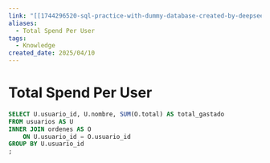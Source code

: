 ```yaml
---
link: "[[1744296520-sql-practice-with-dummy-database-created-by-deepseek|SQL Practice Deepseek]]"
aliases:
  - Total Spend Per User
tags:
  - Knowledge
created_date: 2025/04/10
---
```

# Total Spend Per User
```SQL
SELECT U.usuario_id, U.nombre, SUM(O.total) AS total_gastado
FROM usuarios AS U
INNER JOIN ordenes AS O
	ON U.usuario_id = O.usuario_id
GROUP BY U.usuario_id
;
```

